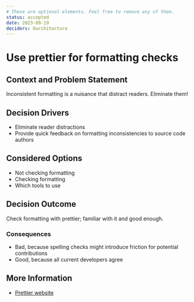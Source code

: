 ```yaml
---
# These are optional elements. Feel free to remove any of them.
status: accepted
date: 2023-09-19
deciders: Ourchitecture
---
```


# Use prettier for formatting checks

## Context and Problem Statement

Inconsistent formatting is a nuisance that distract readers. Eliminate them!

## Decision Drivers

-   Eliminate reader distractions
-   Provide quick feedback on formatting inconsistencies to source code authors

## Considered Options

-   Not checking formatting
-   Checking formatting
-   Which tools to use

## Decision Outcome

Check formatting with prettier; familiar with it and good enough.

### Consequences

-   Bad, because spelling checks might introduce friction for potential contributions
-   Good, because all current developers agree

## More Information

-   [Prettier website](https://prettier.io/)
